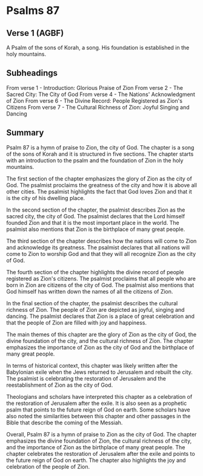 # Psalms 87

## Verse 1 (AGBF)

A Psalm of the sons of Korah, a song. His foundation is established in the holy mountains.

## Subheadings

From verse 1 - Introduction: Glorious Praise of Zion
From verse 2 - The Sacred City: The City of God
From verse 4 - The Nations' Acknowledgment of Zion
From verse 6 - The Divine Record: People Registered as Zion's Citizens
From verse 7 - The Cultural Richness of Zion: Joyful Singing and Dancing

## Summary

Psalm 87 is a hymn of praise to Zion, the city of God. The chapter is a song of the sons of Korah and it is structured in five sections. The chapter starts with an introduction to the psalm and the foundation of Zion in the holy mountains.

The first section of the chapter emphasizes the glory of Zion as the city of God. The psalmist proclaims the greatness of the city and how it is above all other cities. The psalmist highlights the fact that God loves Zion and that it is the city of his dwelling place.

In the second section of the chapter, the psalmist describes Zion as the sacred city, the city of God. The psalmist declares that the Lord himself founded Zion and that it is the most important place in the world. The psalmist also mentions that Zion is the birthplace of many great people.

The third section of the chapter describes how the nations will come to Zion and acknowledge its greatness. The psalmist declares that all nations will come to Zion to worship God and that they will all recognize Zion as the city of God.

The fourth section of the chapter highlights the divine record of people registered as Zion's citizens. The psalmist proclaims that all people who are born in Zion are citizens of the city of God. The psalmist also mentions that God himself has written down the names of all the citizens of Zion.

In the final section of the chapter, the psalmist describes the cultural richness of Zion. The people of Zion are depicted as joyful, singing and dancing. The psalmist declares that Zion is a place of great celebration and that the people of Zion are filled with joy and happiness.

The main themes of this chapter are the glory of Zion as the city of God, the divine foundation of the city, and the cultural richness of Zion. The chapter emphasizes the importance of Zion as the city of God and the birthplace of many great people.

In terms of historical context, this chapter was likely written after the Babylonian exile when the Jews returned to Jerusalem and rebuilt the city. The psalmist is celebrating the restoration of Jerusalem and the reestablishment of Zion as the city of God.

Theologians and scholars have interpreted this chapter as a celebration of the restoration of Jerusalem after the exile. It is also seen as a prophetic psalm that points to the future reign of God on earth. Some scholars have also noted the similarities between this chapter and other passages in the Bible that describe the coming of the Messiah.

Overall, Psalm 87 is a hymn of praise to Zion as the city of God. The chapter emphasizes the divine foundation of Zion, the cultural richness of the city, and the importance of Zion as the birthplace of many great people. The chapter celebrates the restoration of Jerusalem after the exile and points to the future reign of God on earth. The chapter also highlights the joy and celebration of the people of Zion.